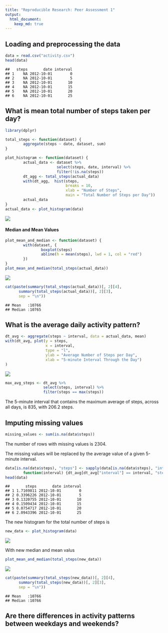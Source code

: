 ```yaml
---
title: "Reproducible Research: Peer Assessment 1"
output: 
  html_document:
    keep_md: true
---
```


## Loading and preprocessing the data

```r
data = read.csv("activity.csv")
head(data)
```

```
##   steps       date interval
## 1    NA 2012-10-01        0
## 2    NA 2012-10-01        5
## 3    NA 2012-10-01       10
## 4    NA 2012-10-01       15
## 5    NA 2012-10-01       20
## 6    NA 2012-10-01       25
```

## What is mean total number of steps taken per day?

```r
library(dplyr)
```


```r
total_steps <- function(dataset) {
        aggregate(steps ~ date, dataset, sum)
}

plot_histogram <- function(dataset) {
        actual_data <- dataset %>%
                       select(steps, date, interval) %>%
                       filter(!is.na(steps))
        dt_agg <- total_steps(actual_data)
        with(dt_agg,  hist(steps, 
                           breaks = 10, 
                           xlab = "Number of Steps", 
                           main = "Total Number of Steps per Day"))
        actual_data
}
actual_data <- plot_histogram(data)
```

![](PA1_template_files/figure-html/unnamed-chunk-3-1.png)<!-- -->

#### Median and Mean Values  

```r
plot_mean_and_median <- function(dataset) {
        with(dataset, {
                boxplot(steps)
                abline(h = mean(steps), lwd = 1, col = "red")
        })
}
plot_mean_and_median(total_steps(actual_data))
```

![](PA1_template_files/figure-html/unnamed-chunk-4-1.png)<!-- -->


```r
cat(paste(summary(total_steps(actual_data))[, 2][4],
      summary(total_steps(actual_data))[, 2][3],
      sep = "\n"))
```

```
## Mean   :10766  
## Median :10765
```
## What is the average daily activity pattern?

```r
dt_avg <- aggregate(steps ~ interval, data = actual_data, mean)
with(dt_avg, plot(y = steps, 
                  x = interval, 
                  type = "l", 
                  ylab = "Average Number of Steps per Day",
                  xlab = "5-minute Interval Through the Day")
)
```

![](PA1_template_files/figure-html/unnamed-chunk-6-1.png)<!-- -->


```r
max_avg_steps <- dt_avg %>%
                 select(steps, interval) %>%
                 filter(steps == max(steps))
```
The 5-minute interval that contains the maximum average of steps, across all days, is 835, with 206.2 steps.

## Imputing missing values

```r
missing_values <- sum(is.na(data$steps))
```
The number of rows with missing values is 2304.

The missing values will be replaced by the average value of a given 5-minute interval.

```r
data[is.na(data$steps), "steps"] <- sapply(data[is.na(data$steps), "interval"],
        function(interval) {dt_avg[dt_avg["interval"] == interval, "steps"]})
head(data)
```

```
##       steps       date interval
## 1 1.7169811 2012-10-01        0
## 2 0.3396226 2012-10-01        5
## 3 0.1320755 2012-10-01       10
## 4 0.1509434 2012-10-01       15
## 5 0.0754717 2012-10-01       20
## 6 2.0943396 2012-10-01       25
```
The new histogram for the total number of steps is

```r
new_data <- plot_histogram(data)
```

![](PA1_template_files/figure-html/unnamed-chunk-10-1.png)<!-- -->

With new median and mean valus

```r
plot_mean_and_median(total_steps(new_data))
```

![](PA1_template_files/figure-html/unnamed-chunk-11-1.png)<!-- -->

```r
cat(paste(summary(total_steps(new_data))[, 2][4],
      summary(total_steps(new_data))[, 2][3],
      sep = "\n"))
```

```
## Mean   :10766  
## Median :10766
```

## Are there differences in activity patterns between weekdays and weekends?
